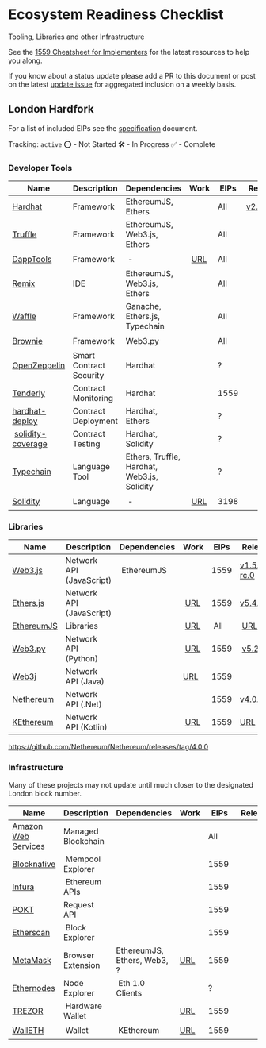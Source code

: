 # Ecosystem Readiness Checklist
Tooling, Libraries and other Infrastructure

See the [1559 Cheatsheet for Implementers](https://hackmd.io/4YVYKxxvRZGDto7aq7rVkg?view) for the latest resources to help you along.

If you know about a status update please add a PR to this document or post on the latest [update issue](https://github.com/ethereum/eth1.0-specs/issues/198) for aggregated inclusion on a weekly basis.

## London Hardfork

For a list of included EIPs see the [specification](./mainnet-upgrades/london.md) document.

Tracking: `active`
⭕ - Not Started
🛠️ - In Progress
✅ - Complete

### Developer Tools

| Name | Description | Dependencies | Work | EIPs | Release | Status
|---|---|---|---|---|---|---|
| [Hardhat][hardhat-link] |Framework |EthereumJS, Ethers |  | All |[v2.5.0][hardhat-release] |✅
| [Truffle][truffle-link] |Framework |EthereumJS, Web3.js, Ethers |  | All | | ⭕
| [DappTools][dapptools-link] |Framework | - | [URL][dapptools-work] | All |  | 🛠️ 
| [Remix][remix-link] | IDE |EthereumJS, Web3.js, Ethers |  | All |  | 🛠️
| [Waffle][waffle-link] |Framework |Ganache, Ethers.js, Typechain |  | All | | 🛠
| [Brownie][brownie-link] |Framework |Web3.py |  | All | | ⭕
| [OpenZeppelin][oz-link] |Smart Contract Security |Hardhat |  | ? | | 🛠️
| [Tenderly][tenderly-link] |Contract Monitoring |Hardhat |  | 1559 | | 🛠️
| [hardhat-deploy][hardhat-deploy-link] |Contract Deployment |Hardhat, Ethers |  | ? | | ⭕
| [solidity-coverage][solidity-coverage-link] |Contract Testing |Hardhat, Solidity |  | ? | | ⭕
| [Typechain][typechain-link] |Language Tool |Ethers, Truffle, Hardhat, Web3.js, Solidity |  | ? | | ⭕
| [Solidity][solidity-link] |Language | - | [URL][solidity-work] | 3198 |  | 🛠️ 

[hardhat-link]: https://github.com/nomiclabs/hardhat
[hardhat-release]: https://github.com/nomiclabs/hardhat/releases/tag/hardhat-core-v2.5.0
[truffle-link]: https://github.com/trufflesuite/truffle
[dapptools-link]: https://github.com/dapphub/dapptools
[remix-link]: https://github.com/ethereum/remix-project
[waffle-link]: https://github.com/EthWorks/Waffle
[brownie-link]: https://github.com/eth-brownie/brownie
[oz-link]: https://github.com/OpenZeppelin
[tenderly-link]: https://github.com/Tenderly
[hardhat-deploy-link]: https://github.com/wighawag/hardhat-deploy
[solidity-coverage-link]: https://github.com/sc-forks/solidity-coverage
[typechain-link]: https://github.com/ethereum-ts/TypeChain
[solidity-link]: http://soliditylang.eth
[solidity-work]: https://github.com/ethereum/solidity/pull/11647
[dapptools-work]:https://github.com/dapphub/dapptools/pull/688


### Libraries

| Name | Description | Dependencies | Work | EIPs | Release | Status
|---|---|---|---|---|---|---|
| [Web3.js][web3js-link] |Network API (JavaScript) | EthereumJS |  |1559 |[v1.5.0-rc.0][web3js-release]   |✅ 
| [Ethers.js][ethers-link] |Network API (JavaScript) |  | [URL][ethers-work] |1559 |[v5.4.1][ethers-release]  |✅ 
| [EthereumJS][ethereumjs-link] |Libraries |  | [URL][ethereumjs-work] | All | [URL][ethereumjs-release] |✅
| [Web3.py][web3py-link] |Network API (Python) |  | [URL][web3py-work] |1559 | [v5.21.0][web3py-release] |✅
| [Web3j][web3j-link] |Network API (Java) |  | [URL][web3j-work] |1559 |  |🛠️ 
| [Nethereum][nethereum-link] |Network API (.Net) |  |  |1559 | [v4.0.0][nethereum-release]  |✅
| [KEthereum][kethereum-link] |Network API (Kotlin) | | [URL][kethereum-work] |1559 |[URL][kethereum-release]  |✅

https://github.com/Nethereum/Nethereum/releases/tag/4.0.0

[web3js-link]: https://github.com/ChainSafe/web3.js
[web3js-release]: https://github.com/ChainSafe/web3.js/releases/tag/v1.5.0-rc.0
[ethers-link]: https://github.com/ethers-io/ethers.js
[ethers-work]: https://github.com/ethers-io/ethers.js/issues/1610
[ethers-release]: https://github.com/ethers-io/ethers.js/releases/tag/v5.4.1
[ethereumjs-link]: https://github.com/ethereumjs/ethereumjs-monorepo
[ethereumjs-work]: https://github.com/ethereumjs/ethereumjs-monorepo/issues/1211
[ethereumjs-release]: https://github.com/ethereumjs/ethereumjs-monorepo/pull/1263
[web3py-link]: https://github.com/ethereum/web3.py
[web3py-work]: https://github.com/ethereum/web3.py/issues/1835
[web3py-release]: https://web3py.readthedocs.io/en/latest/releases.html#v5-21-0-2021-07-12
[web3j-link]: https://github.com/web3j/web3j
[web3j-work]: https://github.com/web3j/web3j/pull/1417
[nethereum-link]: https://github.com/Nethereum/Nethereum
[nethereum-release]: https://github.com/Nethereum/Nethereum/releases/tag/4.0.0
[kethereum-link]: https://github.com/komputing/KEthereum
[kethereum-work]: https://github.com/komputing/KEthereum/issues/101
[kethereum-release]: https://github.com/komputing/KEthereum/commit/8c1386853301e792f798d148677812c04ff0e434

### Infrastructure

Many of these projects may not update until much closer to the designated London block number.

| Name | Description | Dependencies | Work | EIPs | Release | Status
|---|---|---|---|---|---|---|
| [Amazon Web Services][AWS-link] | Managed Blockchain |  |  | All |  |⭕
| [Blocknative][blocknative-link] | Mempool Explorer |  |  | 1559 |  |⭕
| [Infura][infura-link] | Ethereum APIs |  |  | 1559 |  |✅
| [POKT][pocket-link] | Request API |  |  | 1559 |  |⭕ 
| [Etherscan][etherscan-link] | Block Explorer |  |  | 1559 |  |🛠️
| [MetaMask][metamask-link] | Browser Extension | EthereumJS, Ethers, Web3, ? | [URL][metamask-work] | 1559 |  |🛠️ 
| [Ethernodes][ethernodes-link] | Node Explorer | Eth 1.0 Clients |  | ? |  |⭕ 
| [TREZOR][trezor-link] | Hardware Wallet |  | [URL][trezor-work] | 1559 |  |🛠️ 
| [WallETH][walleth-link] | Wallet | KEthereum | [URL][walleth-work] | 1559 |  |🛠️  

[AWS-link]: https://aws.amazon.com/managed-blockchain/
[blocknative-link]: https://github.com/blocknative
[infura-link]: https://github.com/INFURA
[pocket-link]: https://pokt.network/
[etherscan-link]: https://github.com/etherscan
[metamask-link]: https://github.com/MetaMask
[metamask-work]: https://github.com/MetaMask/metamask-mobile/issues/2571
[ethernodes-link]: https://www.ethernodes.org/
[trezor-link]: https://trezor.io
[trezor-work]: https://github.com/trezor/trezor-firmware/issues/1604
[walleth-link]: https://walleth.org
[walleth-work]: https://github.com/walleth/walleth/issues/523

